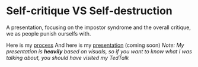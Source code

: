 # Self-critique VS Self-destruction
A presentation, focusing on the impostor syndrome and the overall critique, we as people punish ourselfs with.

Here is my [process](/6-storytelling/Process.md)
And here is my [presentation](/6-storytelling/AJOVT-Self-critique.pdf) (coming soon)
<em>Note: My presentation is <b>heavily</b> based on visuals, so if you want to know what I was talking about, you should have visited my TedTalk</em>
